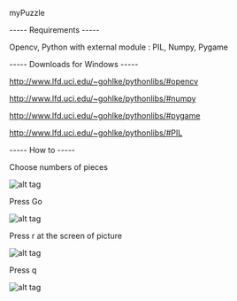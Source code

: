 myPuzzle

----- Requirements -----

Opencv,
Python with external module : PIL, Numpy, Pygame

----- Downloads for Windows -----

http://www.lfd.uci.edu/~gohlke/pythonlibs/#opencv

http://www.lfd.uci.edu/~gohlke/pythonlibs/#numpy

http://www.lfd.uci.edu/~gohlke/pythonlibs/#pygame

http://www.lfd.uci.edu/~gohlke/pythonlibs/#PIL


----- How to -----

Choose numbers of pieces

![alt tag](http://pic.jelly9.net/thumb/1406970179494s.jpg)

Press Go

![alt tag](http://pic.jelly9.net/thumb/1406970194807s.jpg)

Press r at the screen of picture

![alt tag](http://pic.jelly9.net/thumb/1406970221381s.jpg)

Press q

![alt tag](http://pic.jelly9.net/thumb/1406970531394s.jpg)
